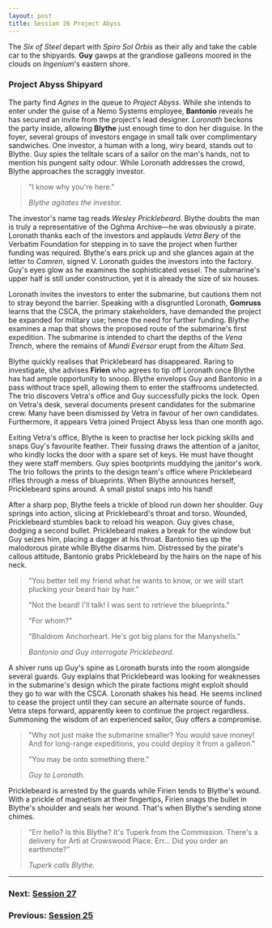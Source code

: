```yaml
---
layout: post
title: Session 26 Project Abyss
---
```


The *Six of Steel* depart with *Spiro Sol Orbis* as their ally and take the cable car to the shipyards. **Guy** gawps at the grandiose galleons moored in the clouds on *Ingenium*'s eastern shore.

### Project Abyss Shipyard

The party find *Agnes* in the queue to *Project Abyss*. While she intends to enter under the guise of a Nemo Systems employee, **Bantonio** reveals he has secured an invite from the project's lead designer. *Loronath* beckons the party inside, allowing **Blythe** just enough time to don her disguise. In the foyer, several groups of investors engage in small talk over complimentary sandwiches. One investor, a human with a long, wiry beard, stands out to Blythe. Guy spies the telltale scars of a sailor on the man's hands, not to mention his pungent salty odour. While Loronath addresses the crowd, Blythe approaches the scraggly investor.

> "I know why you're here."
>
> *Blythe agitates the investor.*

The investor's name tag reads *Wesley Pricklebeard*. Blythe doubts the man is truly a representative of the Oghma Archive—he was obviously a pirate. Loronath thanks each of the investors and applauds *Vetra Bery* of the Verbatim Foundation for stepping in to save the project when further funding was required. Blythe's ears prick up and she glances again at the letter to *Camren*, signed V. Loronath guides the investors into the factory. Guy's eyes glow as he examines the sophisticated vessel. The submarine's upper half is still under construction, yet it is already the size of six houses.

Loronath invites the investors to enter the submarine, but cautions them not to stray beyond the barrier. Speaking with a disgruntled Loronath, **Gomruss** learns that the CSCA, the primary stakeholders, have demanded the project be expanded for military use; hence the need for further funding. Blythe examines a map that shows the proposed route of the submarine's first expedition. The submarine is intended to chart the depths of the *Vena Trench*, where the remains of *Mundi Eversor* erupt from the *Altum Sea*.

Blythe quickly realises that Pricklebeard has disappeared. Raring to investigate, she advises **Firien** who agrees to tip off Loronath once Blythe has had ample opportunity to snoop. Blythe envelops Guy and Bantonio in a pass without trace spell, allowing them to enter the staffrooms undetected. The trio discovers Vetra's office and Guy successfully picks the lock. Open on Vetra's desk, several documents present candidates for the submarine crew. Many have been dismissed by Vetra in favour of her own candidates. Furthermore, it appears Vetra joined Project Abyss less than one month ago.

Exiting Vetra's office, Blythe is keen to practise her lock picking skills and snaps Guy's favourite feather. Their fussing draws the attention of a janitor, who kindly locks the door with a spare set of keys. He must have thought they were staff members. Guy spies bootprints muddying the janitor's work. The trio follows the prints to the design team's office where Pricklebeard rifles through a mess of blueprints. When Blythe announces herself, Pricklebeard spins around. A small pistol snaps into his hand!

After a sharp pop, Blythe feels a trickle of blood run down her shoulder. Guy springs into action, slicing at Pricklebeard's throat and torso. Wounded, Pricklebeard stumbles back to reload his weapon. Guy gives chase, dodging a second bullet. Pricklebeard makes a break for the window but Guy seizes him, placing a dagger at his throat. Bantonio ties up the malodorous pirate while Blythe disarms him. Distressed by the pirate's callous attitude, Bantonio grabs Pricklebeard by the hairs on the nape of his neck.

> "You better tell my friend what he wants to know, or we will start plucking your beard hair by hair."
>
> "Not the beard! I'll talk! I was sent to retrieve the blueprints."
>
> "For whom?"
>
> "Bhaldrom Anchorheart. He's got big plans for the Manyshells."
>
> *Bantonio and Guy interrogate Pricklebeard.*

A shiver runs up Guy's spine as Loronath bursts into the room alongside several guards. Guy explains that Pricklebeard was looking for weaknesses in the submarine's design which the pirate factions might exploit should they go to war with the CSCA. Loronath shakes his head. He seems inclined to cease the project until they can secure an alternate source of funds. Vetra steps forward, apparently keen to continue the project regardless. Summoning the wisdom of an experienced sailor, Guy offers a compromise.

> "Why not just make the submarine smaller? You would save money! And for long-range expeditions, you could deploy it from a galleon."
>
> "You may be onto something there."
>
> *Guy to Loronath.*

Pricklebeard is arrested by the guards while Firien tends to Blythe's wound. With a prickle of magnetism at their fingertips, Firien snags the bullet in Blythe's shoulder and seals her wound. That's when Blythe's sending stone chimes.

> "Err hello? Is this Blythe? It's Tuperk from the Commission. There's a delivery for Arti at Crowswood Place. Err... Did you order an earthmote?"
>
> *Tuperk calls Blythe.*

---

### **Next: [Session 27](session-27)**
### **Previous: [Session 25](session-25)**
